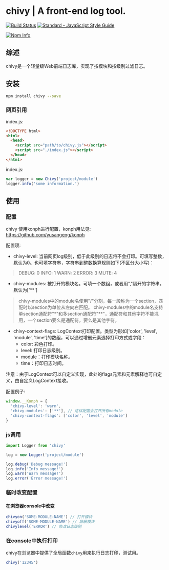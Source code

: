 # chivy | A front-end log tool.

[![Build Status](https://travis-ci.org/yusangeng/chivy.svg?branch=master)](https://travis-ci.org/yusangeng/chivy) [![Standard - JavaScript Style Guide](https://img.shields.io/badge/code_style-standard-brightgreen.svg)](https://standardjs.com)

[![Npm Info](https://nodei.co/npm/chivy.png?compact=true)](https://www.npmjs.com/package/chivy)

## 综述

chivy是一个轻量级Web前端日志库，实现了按模块和按级别过滤日志。

## 安装

``` bash
npm install chivy --save
```

### 网页引用

index.js:
``` html
<!DOCTYPE html>
<html>
  <head>
    <script src="path/to/chivy.js"></script>
    <script src="./index.js"></script>
  </head>
</html>
```

index.js:
``` js
var logger = new Chivy('project/module')
logger.info('some information.')
```

## 使用

### 配置

chivy 使用konph进行配置，konph用法见: https://github.com/yusangeng/konph

配置项:

* chivy-level: 当前网页log级别，低于此级别的日志将不会打印。可填写整数，默认为0。也可填字符串，字符串到整数换算规则如下(不区分大小写)：

> DEBUG: 0
> INFO:  1
> WARN:  2
> ERROR: 3
> MUTE:  4

* chivy-modules: 被打开的模块名。可填一个数组，或者用","隔开的字符串。默认为['**']

> chivy-modules中的module名使用"/"分割，每一段称为一个section，匹配时以section为单位从左向右匹配。
> chivy-modules中的module名支持单section通配符"*"和多section通配符"**"，通配符和其他字符不能混用，一个section要么是通配符，要么是其他字符。

* chivy-context-flags: LogContext打印配置。类型为形如['color', 'level', 'module', 'time']的数组，可以通过增删元素选择打印方式或字段：
  * color: 彩色打印。
  * level: 打印日志级别。
  * module：打印模块名称。
  * time：打印日志时间。

注意：由于LogContext可以自定义实现，此处的flags元素和元素解释也可自定义，由自定义LogContext接收。

配置例子:

``` js
window.__Konph = {
  'chivy-level': 'warn',
  'chivy-modules': ['**'], // 这样配置会打开所有module
  'chivy-context-flags': ['color', 'level', 'module']
}
```

### js调用

``` js
import Logger from 'chivy'

log = new Logger('project/module')

log.debug('Debug message!')
log.info('Info message!')
log.warn('Warn message!')
log.error('Error message!')
```

### 临时改变配置

#### 在浏览器console中改变

``` js
chivyon('SOME-MODULE-NAME') // 打开模块
chivyoff('SOME-MODULE-NAME') // 屏蔽模块
chivylevel('ERROR') // 修改日志级别
```

### 在console中执行打印

chivy在浏览器中提供了全局函数`chivy`用来执行日志打印，测试用。

``` js
chivy('12345')
```